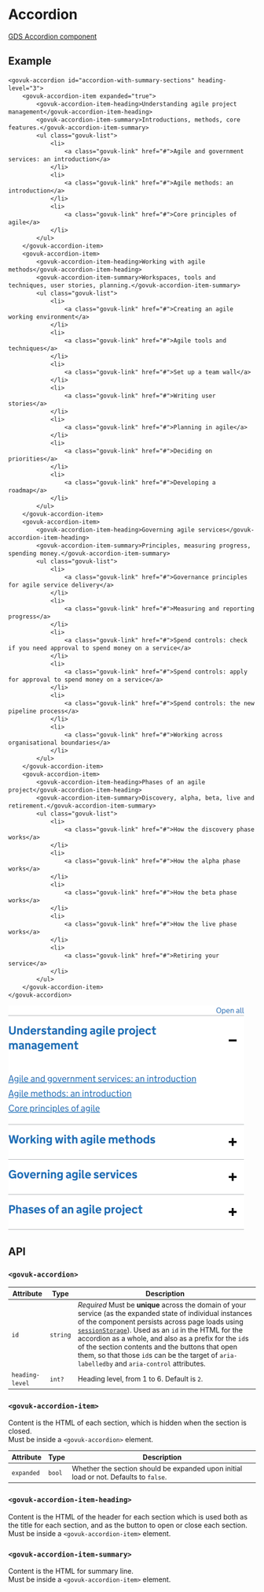 # Accordion

[GDS Accordion component](https://design-system.service.gov.uk/components/accordion/)

## Example

```razor
<govuk-accordion id="accordion-with-summary-sections" heading-level="3">
    <govuk-accordion-item expanded="true">
        <govuk-accordion-item-heading>Understanding agile project management</govuk-accordion-item-heading>
        <govuk-accordion-item-summary>Introductions, methods, core features.</govuk-accordion-item-summary>
        <ul class="govuk-list">
            <li>
                <a class="govuk-link" href="#">Agile and government services: an introduction</a>
            </li>
            <li>
                <a class="govuk-link" href="#">Agile methods: an introduction</a>
            </li>
            <li>
                <a class="govuk-link" href="#">Core principles of agile</a>
            </li>
        </ul>
    </govuk-accordion-item>
    <govuk-accordion-item>
        <govuk-accordion-item-heading>Working with agile methods</govuk-accordion-item-heading>
        <govuk-accordion-item-summary>Workspaces, tools and techniques, user stories, planning.</govuk-accordion-item-summary>
        <ul class="govuk-list">
            <li>
                <a class="govuk-link" href="#">Creating an agile working environment</a>
            </li>
            <li>
                <a class="govuk-link" href="#">Agile tools and techniques</a>
            </li>
            <li>
                <a class="govuk-link" href="#">Set up a team wall</a>
            </li>
            <li>
                <a class="govuk-link" href="#">Writing user stories</a>
            </li>
            <li>
                <a class="govuk-link" href="#">Planning in agile</a>
            </li>
            <li>
                <a class="govuk-link" href="#">Deciding on priorities</a>
            </li>
            <li>
                <a class="govuk-link" href="#">Developing a roadmap</a>
            </li>
        </ul>
    </govuk-accordion-item>
    <govuk-accordion-item>
        <govuk-accordion-item-heading>Governing agile services</govuk-accordion-item-heading>
        <govuk-accordion-item-summary>Principles, measuring progress, spending money.</govuk-accordion-item-summary>
        <ul class="govuk-list">
            <li>
                <a class="govuk-link" href="#">Governance principles for agile service delivery</a>
            </li>
            <li>
                <a class="govuk-link" href="#">Measuring and reporting progress</a>
            </li>
            <li>
                <a class="govuk-link" href="#">Spend controls: check if you need approval to spend money on a service</a>
            </li>
            <li>
                <a class="govuk-link" href="#">Spend controls: apply for approval to spend money on a service</a>
            </li>
            <li>
                <a class="govuk-link" href="#">Spend controls: the new pipeline process</a>
            </li>
            <li>
                <a class="govuk-link" href="#">Working across organisational boundaries</a>
            </li>
        </ul>
    </govuk-accordion-item>
    <govuk-accordion-item>
        <govuk-accordion-item-heading>Phases of an agile project</govuk-accordion-item-heading>
        <govuk-accordion-item-summary>Discovery, alpha, beta, live and retirement.</govuk-accordion-item-summary>
        <ul class="govuk-list">
            <li>
                <a class="govuk-link" href="#">How the discovery phase works</a>
            </li>
            <li>
                <a class="govuk-link" href="#">How the alpha phase works</a>
            </li>
            <li>
                <a class="govuk-link" href="#">How the beta phase works</a>
            </li>
            <li>
                <a class="govuk-link" href="#">How the live phase works</a>
            </li>
            <li>
                <a class="govuk-link" href="#">Retiring your service</a>
            </li>
        </ul>
    </govuk-accordion-item>
</govuk-accordion>
```

![Accordion](images/accordion-1.png)

## API

### `<govuk-accordion>`

| Attribute | Type | Description |
| --- | --- | --- |
| `id` | `string` | *Required* Must be **unique** across the domain of your service (as the expanded state of individual instances of the component persists across page loads using [`sessionStorage`](https://developer.mozilla.org/en-US/docs/Web/API/Window/sessionStorage)). Used as an `id` in the HTML for the accordion as a whole, and also as a prefix for the `id`s of the section contents and the buttons that open them, so that those `id`s can be the target of `aria-labelledby` and `aria-control` attributes. |
| `heading-level` | `int?` | Heading level, from 1 to 6. Default is `2`. |

### `<govuk-accordion-item>`

Content is the HTML of each section, which is hidden when the section is closed.\
Must be inside a `<govuk-accordion>` element.

| Attribute | Type | Description |
| --- | --- | --- |
| `expanded` | `bool` | Whether the section should be expanded upon initial load or not. Defaults to `false`. |

### `<govuk-accordion-item-heading>`

Content is the HTML of the header for each section which is used both as the title for each section, and as the button to open or close each section.\
Must be inside a `<govuk-accordion-item>` element.

### `<govuk-accordion-item-summary>`

Content is the HTML for summary line.\
Must be inside a `<govuk-accordion-item>` element.